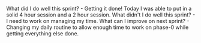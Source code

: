 What did I do well this sprint? - Getting it done! Today I was able to put in a solid 4 hour session and a 2 hour session.
What didn't I do well this sprint? - I need to work on managing my time. 
What can I improve on next sprint? - Changing my daily routine to allow enough time to work on phase-0 while getting everything else done.